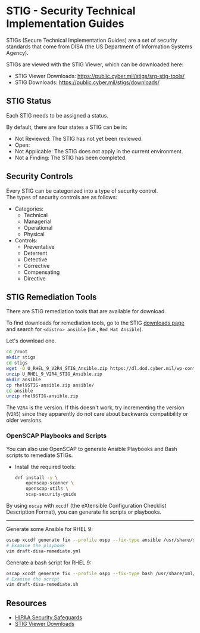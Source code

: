 # STIG - Security Technical Implementation Guides

STIGs (Secure Technical Implementation Guides) are a set of security standards that 
come from DISA (the US Department of Information Systems Agency).  

STIGs are viewed with the STIG Viewer, which can be downloaded here: 
* STIG Viewer Downloads: <https://public.cyber.mil/stigs/srg-stig-tools/>
* STIG Downloads: <https://public.cyber.mil/stigs/downloads/>



## STIG Status
Each STIG needs to be assigned a status.  

By default, there are four states a STIG can be in:
- Not Reviewed: The STIG has not yet been reviewed. 
- Open: 
- Not Applicable: The STIG does not apply in the current environment.
- Not a Finding: The STIG has been completed.


## Security Controls
Every STIG can be categorized into a type of security control.  
The types of security controls are as follows:

* Categories:
    * Technical
    * Managerial
    * Operational
    * Physical
* Controls:
    * Preventative
    * Deterrent
    * Detective
    * Corrective
    * Compensating
    * Directive

## STIG Remediation Tools

There are STIG remediation tools that are available for download.  

To find downloads for remediation tools, go to the STIG [downloads page](https://public.cyber.mil/stigs/downloads/)
and search for `<distro> ansible` (i.e., `Red Hat Ansible`).  

Let's download one.  
```bash
cd /root
mkdir stigs
cd stigs
wget -O U_RHEL_9_V2R4_STIG_Ansible.zip https://dl.dod.cyber.mil/wp-content/uploads/stigs/zip/U_RHEL_9_V2R4_STIG_Ansible.zip
unzip U_RHEL_9_V2R4_STIG_Ansible.zip
mkdir ansible
cp rhel9STIG-ansible.zip ansible/
cd ansible
unzip rhel9STIG-ansible.zip
```
The `V2R4` is the version. If this doesn't work, try incrementing the version
(`V2R5`) since they apparently do not care about backwards compatibility or older
versions.  

### OpenSCAP Playbooks and Scripts
You can also use OpenSCAP to generate Ansible Playbooks and Bash scripts to remediate
STIGs.  


* Install the required tools:
  ```bash
  dnf install -y \
      openscap-scanner \
      openscap-utils \
      scap-security-guide
  ```

By using `oscap` with `xccdf` (the eXtensible Configuration Checklist Description
Format), you can generate fix scripts or playbooks.  

---

Generate some Ansible for RHEL 9:
```bash
oscap xccdf generate fix --profile ospp --fix-type ansible /usr/share/xml/scap/ssg/content/ssg-rhel9-ds.xml > draft-disa-remediate.yml
# Examine the playbook
vim draft-disa-remediate.yml
```

Generate a bash script for RHEL 9:
```bash
oscap xccdf generate fix --profile ospp --fix-type bash /usr/share/xml/scap/ssg/content/ssg-rhel9-ds.xml > draft-disa-remediate.sh
# Examine the script
vim draft-disa-remediate.sh
```



## Resources
- [HIPAA Security Safeguards](https://www.hhs.gov/hipaa/for-professionals/security/laws-regulations/index.html)
- [STIG Viewer Downloads](https://public.cyber.mil/stigs/srg-stig-tools/)
